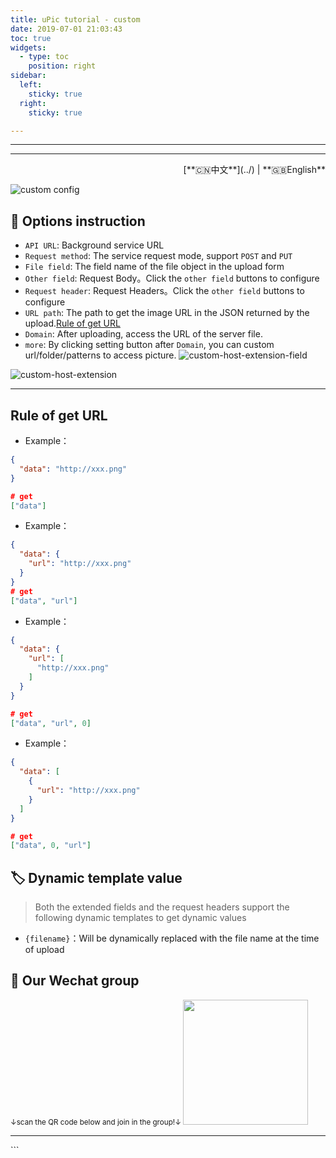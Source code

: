 ```yaml
---
title: uPic tutorial - custom
date: 2019-07-01 21:03:43
toc: true
widgets:
  - type: toc
    position: right
sidebar:
  left:
    sticky: true
  right:
    sticky: true

---
```


<hr>

<hr><!-- i18n --><div align="right">[**🇨🇳中文**](../) | **🇬🇧English**</div><!-- i18n -->


![custom config](https://gitee.com/gee1k/oss/raw/master/tutorials/custom-host.png)

## 📝 Options instruction

- `API URL`: Background service URL
- `Request method`: The service request mode, support `POST` and `PUT`
- `File field`: The field name of the file object in the upload form
- `Other field`: Request Body。Click the `other field` buttons to configure
- `Request header`: Request Headers。Click the `other field` buttons to configure
- `URL path`: The path to get the image URL in the JSON returned by the upload.[Rule of get URL](#Rule-of-get-URL)
- `Domain`: After uploading, access the URL of the server file.
- `more`: By clicking setting button after `Domain`, you can custom url/folder/patterns to access picture.
  ![custom-host-extension-field](https://gitee.com/gee1k/oss/raw/master/tutorials/custom-host-extension-field.png)

![custom-host-extension](https://gitee.com/gee1k/oss/raw/master/tutorials/custom-host-extension.png)

<hr>

## Rule of get URL

- Example：

```json
{
  "data": "http://xxx.png"
}

# get
["data"]
```

- Example：

```json
{
  "data": {
    "url": "http://xxx.png"
  }
}
# get
["data", "url"]
```

- Example：

```json
{
  "data": {
    "url": [
      "http://xxx.png"
    ]
  }
}

# get
["data", "url", 0]
```

- Example：

```json
{
  "data": [
    {
      "url": "http://xxx.png"
    }
  ]
}

# get
["data", 0, "url"]

```

## 🏷 Dynamic template value

> Both the extended fields and the request headers support the following dynamic templates to get dynamic values

- `{filename}`：Will be dynamically replaced with the file name at the time of upload

## 💌 Our Wechat group

  <small>↓scan the QR code below and join in the group!↓ </small>
	<img src="https://cdn.jsdelivr.net/gh/gee1k/oss@master/personal/geee1k.JPG" height="200" style="height:200px">

<hr>
```
